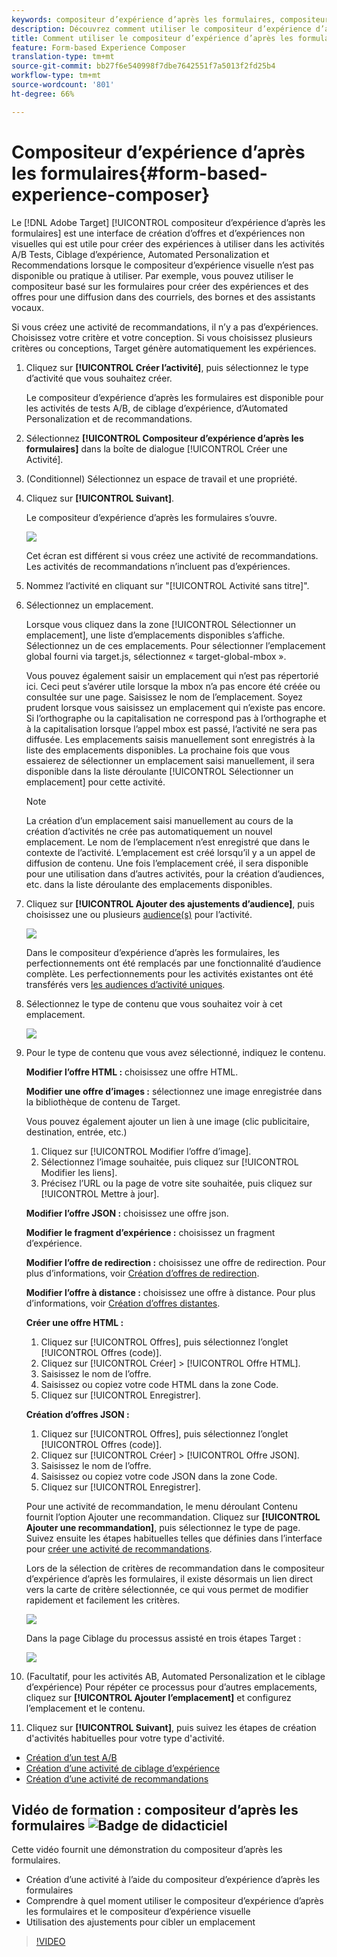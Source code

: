 ```yaml
---
keywords: compositeur d’expérience d’après les formulaires, compositeur basé sur les formulaires, ajustements
description: Découvrez comment utiliser le compositeur d’expérience d’après les formulaires Adobe Target pour la création d’expériences non visuelles. Utilisez ce compositeur lorsque le compositeur d’expérience visuelle n’est pas disponible ou n’est pas pratique à utiliser.
title: Comment utiliser le compositeur d’expérience d’après les formulaires ?
feature: Form-based Experience Composer
translation-type: tm+mt
source-git-commit: bb27f6e540998f7dbe7642551f7a5013f2fd25b4
workflow-type: tm+mt
source-wordcount: '801'
ht-degree: 66%

---
```



# Compositeur d’expérience d’après les formulaires{#form-based-experience-composer}

Le [!DNL Adobe Target] [!UICONTROL compositeur d’expérience d’après les formulaires] est une interface de création d’offres et d’expériences non visuelles qui est utile pour créer des expériences à utiliser dans les activités A/B Tests, Ciblage d’expérience, Automated Personalization et Recommendations lorsque le compositeur d’expérience visuelle n’est pas disponible ou pratique à utiliser. Par exemple, vous pouvez utiliser le compositeur basé sur les formulaires pour créer des expériences et des offres pour une diffusion dans des courriels, des bornes et des assistants vocaux.

Si vous créez une activité de recommandations, il n’y a pas d’expériences. Choisissez votre critère et votre conception. Si vous choisissez plusieurs critères ou conceptions, Target génère automatiquement les expériences.

1. Cliquez sur **[!UICONTROL Créer l’activité]**, puis sélectionnez le type d’activité que vous souhaitez créer.

   Le compositeur d’expérience d’après les formulaires est disponible pour les activités de tests A/B, de ciblage d’expérience, d’Automated Personalization et de recommandations.
1. Sélectionnez **[!UICONTROL Compositeur d’expérience d’après les formulaires]** dans la boîte de dialogue [!UICONTROL Créer une Activité].

1. (Conditionnel) Sélectionnez un espace de travail et une propriété.

1. Cliquez sur **[!UICONTROL Suivant]**.

   Le compositeur d’expérience d’après les formulaires s’ouvre.

   ![](assets/location_refinements.png)

   Cet écran est différent si vous créez une activité de recommandations. Les activités de recommandations n’incluent pas d’expériences.
1. Nommez l’activité en cliquant sur &quot;[!UICONTROL Activité sans titre]&quot;.
1. Sélectionnez un emplacement.

   Lorsque vous cliquez dans la zone [!UICONTROL Sélectionner un emplacement], une liste d’emplacements disponibles s’affiche. Sélectionnez un de ces emplacements. Pour sélectionner l’emplacement global fourni via target.js, sélectionnez « target-global-mbox ».

   Vous pouvez également saisir un emplacement qui n’est pas répertorié ici. Ceci peut s’avérer utile lorsque la mbox n’a pas encore été créée ou consultée sur une page. Saisissez le nom de l’emplacement. Soyez prudent lorsque vous saisissez un emplacement qui n’existe pas encore. Si l’orthographe ou la capitalisation ne correspond pas à l’orthographe et à la capitalisation lorsque l’appel mbox est passé, l’activité ne sera pas diffusée. Les emplacements saisis manuellement sont enregistrés à la liste des emplacements disponibles. La prochaine fois que vous essaierez de sélectionner un emplacement saisi manuellement, il sera disponible dans la liste déroulante [!UICONTROL Sélectionner un emplacement] pour cette activité.

   >[!NOTE]
   >
   >La création d’un emplacement saisi manuellement au cours de la création d’activités ne crée pas automatiquement un nouvel emplacement. Le nom de l’emplacement n’est enregistré que dans le contexte de l’activité. L’emplacement est créé lorsqu’il y a un appel de diffusion de contenu. Une fois l’emplacement créé, il sera disponible pour une utilisation dans d’autres activités, pour la création d’audiences, etc. dans la liste déroulante des emplacements disponibles.

1. Cliquez sur **[!UICONTROL Ajouter des ajustements d’audience]**, puis choisissez une ou plusieurs [audience(s)](/help/c-target/target.md#concept_A782F8481A5041EBA75103CB26376522) pour l’activité.

   ![](assets/location_refinements_2.png)

   Dans le compositeur d’expérience d’après les formulaires, les perfectionnements ont été remplacés par une fonctionnalité d’audience complète. Les perfectionnements pour les activités existantes ont été transférés vers [les audiences d’activité uniques](/help/c-target/creating-activity-only-audience.md#concept_A6BADCF530ED4AE1852E677FEBE68483).
1. Sélectionnez le type de contenu que vous souhaitez voir à cet emplacement.

   ![](assets/form_content.png)

1. Pour le type de contenu que vous avez sélectionné, indiquez le contenu.

   **Modifier l’offre HTML :** choisissez une offre HTML.

   **Modifier une offre d’images :** sélectionnez une image enregistrée dans la bibliothèque de contenu de Target.

   Vous pouvez également ajouter un lien à une image (clic publicitaire, destination, entrée, etc.)

   1. Cliquez sur [!UICONTROL Modifier l’offre d’image].
   1. Sélectionnez l’image souhaitée, puis cliquez sur [!UICONTROL Modifier les liens].
   1. Précisez l’URL ou la page de votre site souhaitée, puis cliquez sur [!UICONTROL Mettre à jour].

   **Modifier l’offre JSON :** choisissez une offre json.

   **Modifier le fragment d’expérience :** choisissez un fragment d’expérience.

   **Modifier l’offre de redirection :** choisissez une offre de redirection. Pour plus d’informations, voir [Création d’offres de redirection](/help/c-experiences/c-manage-content/offer-redirect.md).

   **Modifier l’offre à distance :** choisissez une offre à distance. Pour plus d’informations, voir [Création d’offres distantes](/help/c-experiences/c-manage-content/about-remote-offers.md).

   **Créer une offre HTML :**

   1. Cliquez sur [!UICONTROL Offres], puis sélectionnez l’onglet [!UICONTROL Offres (code)].
   1. Cliquez sur [!UICONTROL Créer] > [!UICONTROL Offre HTML].
   1. Saisissez le nom de l’offre.
   1. Saisissez ou copiez votre code HTML dans la zone Code.
   1. Cliquez sur [!UICONTROL Enregistrer].

   **Création d’offres JSON :**

   1. Cliquez sur [!UICONTROL Offres], puis sélectionnez l’onglet [!UICONTROL Offres (code)].
   1. Cliquez sur [!UICONTROL Créer] > [!UICONTROL Offre JSON].
   1. Saisissez le nom de l’offre.
   1. Saisissez ou copiez votre code JSON dans la zone Code.
   1. Cliquez sur [!UICONTROL Enregistrer].

   Pour une activité de recommandation, le menu déroulant Contenu fournit l’option Ajouter une recommandation. Cliquez sur **[!UICONTROL Ajouter une recommandation]**, puis sélectionnez le type de page. Suivez ensuite les étapes habituelles telles que définies dans l’interface pour [créer une activité de recommandations](/help/c-recommendations/t-create-recs-activity/create-recs-activity.md).

   Lors de la sélection de critères de recommandation dans le compositeur d’expérience d’après les formulaires, il existe désormais un lien direct vers la carte de critère sélectionnée, ce qui vous permet de modifier rapidement et facilement les critères.

   ![](assets/change_criteria.png)

   Dans la page Ciblage du processus assisté en trois étapes Target :

   ![](assets/change_criteria_2.png)

1. (Facultatif, pour les activités AB, Automated Personalization et le ciblage d’expérience) Pour répéter ce processus pour d’autres emplacements, cliquez sur **[!UICONTROL Ajouter l’emplacement]** et configurez l’emplacement et le contenu.
1. Cliquez sur **[!UICONTROL Suivant]**, puis suivez les étapes de création d&#39;activités habituelles pour votre type d&#39;activité.

* [Création d’un test A/B](/help/c-activities/t-test-ab/t-test-create-ab/test-create-ab.md)
* [Création d’une activité de ciblage d’expérience](/help/c-activities/t-experience-target/t-xt-create/xt-create.md#task_D6B3429AC31549E1A70EDF04B3DDC765)
* [Création d’une activité de recommandations](/help/c-recommendations/t-create-recs-activity/create-recs-activity.md#task_6874328773C64C44A73F0A130AD3F96F)

## Vidéo de formation : compositeur d’après les formulaires  ![Badge de didacticiel](/help/assets/tutorial.png)

Cette vidéo fournit une démonstration du compositeur d’après les formulaires.

* Création d’une activité à l’aide du compositeur d’expérience d’après les formulaires
* Comprendre à quel moment utiliser le compositeur d’expérience d’après les formulaires et le compositeur d’expérience visuelle
* Utilisation des ajustements pour cibler un emplacement

>[!VIDEO](https://video.tv.adobe.com/v/17390)
